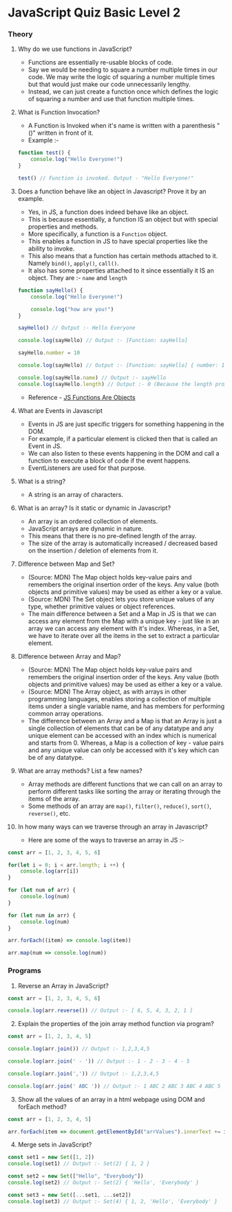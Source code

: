 # JavaScript Quiz Basic Level 2


### Theory

1. Why do we use functions in JavaScript?
   * Functions are essentially re-usable blocks of code.
   * Say we would be needing to square a number multiple times in our code. We may write the logic of squaring a number multiple times but that would just make our code unnecessarily lengthy.
   * Instead, we can just create a function once which defines the logic of squaring a number and use that function multiple times.


2. What is Function Invocation?
   * A Function is Invoked when it's name is written with a parenthesis "()" written in front of it. 
   * Example :-
   ```js
   function test() {
       console.log("Hello Everyone!")
   }
   
   test() // Function is invoked. Output - "Hello Everyone!"
   ```
   

3. Does a function behave like an object in Javascript? Prove it by an example.
   * Yes, in JS, a function does indeed behave like an object. 
   * This is because essentially, a function IS an object but with special properties and methods.
   * More specifically, a function is a `Function` object.
   * This enables a function in JS to have special properties like the ability to invoke.
   * This also means that a function has certain methods attached to it. Namely `bind()`, `apply()`, `call()`.
   * It also has some properties attached to it since essentially it IS an object. They are :- `name` and `length`
   ```js
   function sayHello() {
       console.log("Hello Everyone!")
   
       console.log("how are you!")
   }
   
   sayHello() // Output :- Hello Everyone
   
   console.log(sayHello) // Output :- [Function: sayHello]
   
   sayHello.number = 10
   
   console.log(sayHello) // Output :- [Function: sayHello] { number: 10 }
   
   console.log(sayHello.name) // Output :- sayHello
   console.log(sayHello.length) // Output :- 0 (Because the length property returns the number of parameters passed to the function)
   ```
   * Reference - [JS Functions Are Objects](https://academind.com/tutorials/javascript-functions-are-objects)


4. What are Events in Javascript
   * Events in JS are just specific triggers for something happening in the DOM.
   * For example, if a particular element is clicked then that is called an Event in JS.
   * We can also listen to these events happening in the DOM and call a function to execute a block of code if the event happens.
   * EventListeners are used for that purpose.


5. What is a string?
   * A string is an array of characters.


6. What is an array? Is it static or dynamic in Javascript?
   * An array is an ordered collection of elements.
   * JavaScript arrays are dynamic in nature. 
   * This means that there is no pre-defined length of the array.
   * The size of the array is automatically increased / decreased based on the insertion / deletion of elements from it.


7. Difference between Map and Set?
   * (Source: MDN) The Map object holds key-value pairs and remembers the original insertion order of the keys. Any value (both objects and primitive values) may be used as either a key or a value. 
   * (Source: MDN) The Set object lets you store unique values of any type, whether primitive values or object references.
   * The main difference between a Set and a Map in JS is that we can access any element from the Map with a unique key - just like in an array we can access any element with it's index. Whereas, in a Set, we have to iterate over all the items in the set to extract a particular element.


8. Difference between Array and Map?
   * (Source: MDN) The Map object holds key-value pairs and remembers the original insertion order of the keys. Any value (both objects and primitive values) may be used as either a key or a value. 
   * (Source: MDN) The Array object, as with arrays in other programming languages, enables storing a collection of multiple items under a single variable name, and has members for performing common array operations.
   * The difference between an Array and a Map is that an Array is just a single collection of elements that can be of any datatype and any unique element can be accessed with an index which is numerical and starts from 0. Whereas, a Map is a collection of key - value pairs and any unique value can only be accessed with it's key which can be of any datatype.


9. What are array methods? List a few names?
   * Array methods are different functions that we can call on an array to perform different tasks like sorting the array or iterating through the items of the array.
   * Some methods of an array are `map()`, `filter()`, `reduce()`, `sort()`, `reverse()`, etc.


10. In how many ways can we traverse through an array in Javascript?
    * Here are some of the ways to traverse an array in JS :- 
   ```js
   const arr = [1, 2, 3, 4, 5, 6]
   
   for(let i = 0; i < arr.length; i ++) {
       console.log(arr[i])
   }
   
   for (let num of arr) {
       console.log(num)
   }
   
   for (let num in arr) {
       console.log(num)
   }
   
   arr.forEach((item) => console.log(item))
   
   arr.map(num => console.log(num))
   ```


### Programs

1. Reverse an Array in JavaScript?
```js
const arr = [1, 2, 3, 4, 5, 6]

console.log(arr.reverse()) // Output :- [ 6, 5, 4, 3, 2, 1 ]
```


2. Explain the properties of the join array method function via program?
```js
const arr = [1, 2, 3, 4, 5]

console.log(arr.join()) // Output :- 1,2,3,4,5

console.log(arr.join(' - ')) // Output :- 1 - 2 - 3 - 4 - 5

console.log(arr.join(',')) // Output :- 1,2,3,4,5

console.log(arr.join(' ABC ')) // Output :- 1 ABC 2 ABC 3 ABC 4 ABC 5
```


3. Show all the values of an array in a html webpage using DOM and forEach method?
```js
const arr = [1, 2, 3, 4, 5]

arr.forEach(item => document.getElementById("arrValues").innerText += item)
```


4. Merge sets in JavaScript?
```js
const set1 = new Set([1, 2])
console.log(set1) // Output :- Set(2) { 1, 2 }

const set2 = new Set(["Hello", "Everybody"])
console.log(set2) // Output :- Set(2) { 'Hello', 'Everybody' }

const set3 = new Set([...set1, ...set2])
console.log(set3) // Output :- Set(4) { 1, 2, 'Hello', 'Everybody' }
```